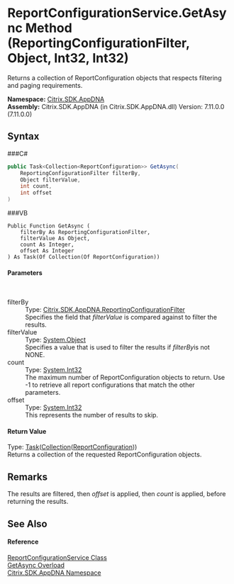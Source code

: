 # ReportConfigurationService.GetAsync Method (ReportingConfigurationFilter, Object, Int32, Int32)
 

Returns a collection of ReportConfiguration objects that respects filtering and paging requirements.

**Namespace:**&nbsp;<a href="N_Citrix_SDK_AppDNA">Citrix.SDK.AppDNA</a><br />**Assembly:**&nbsp;Citrix.SDK.AppDNA (in Citrix.SDK.AppDNA.dll) Version: 7.11.0.0 (7.11.0.0)

## Syntax

###C#
```csharp
public Task<Collection<ReportConfiguration>> GetAsync(
	ReportingConfigurationFilter filterBy,
	Object filterValue,
	int count,
	int offset
)
```

###VB
```vbnet
Public Function GetAsync ( 
	filterBy As ReportingConfigurationFilter,
	filterValue As Object,
	count As Integer,
	offset As Integer
) As Task(Of Collection(Of ReportConfiguration))
```


#### Parameters
&nbsp;<dl><dt>filterBy</dt><dd>Type: <a href="T_Citrix_SDK_AppDNA_ReportingConfigurationFilter">Citrix.SDK.AppDNA.ReportingConfigurationFilter</a><br />Specifies the field that *filterValue* is compared against to filter the results.</dd><dt>filterValue</dt><dd>Type: <a href="http://msdn2.microsoft.com/en-us/library/e5kfa45b" target="_blank">System.Object</a><br />Specifies a value that is used to filter the results if *filterBy*is not NONE.</dd><dt>count</dt><dd>Type: <a href="http://msdn2.microsoft.com/en-us/library/td2s409d" target="_blank">System.Int32</a><br />The maximum number of ReportConfiguration objects to return. Use -1 to retrieve all report configurations that match the other parameters.</dd><dt>offset</dt><dd>Type: <a href="http://msdn2.microsoft.com/en-us/library/td2s409d" target="_blank">System.Int32</a><br />This represents the number of results to skip.</dd></dl>

#### Return Value
Type: <a href="http://msdn2.microsoft.com/en-us/library/dd321424" target="_blank">Task</a>(<a href="http://msdn2.microsoft.com/en-us/library/ms132397" target="_blank">Collection</a>(<a href="T_Citrix_SDK_AppDNA_ReportConfiguration">ReportConfiguration</a>))<br />Returns a collection of the requested ReportConfiguration objects.

## Remarks
The results are filtered, then *offset* is applied, then *count* is applied, before returning the results.

## See Also


#### Reference
<a href="T_Citrix_SDK_AppDNA_ReportConfigurationService">ReportConfigurationService Class</a><br /><a href="Overload_Citrix_SDK_AppDNA_ReportConfigurationService_GetAsync">GetAsync Overload</a><br /><a href="N_Citrix_SDK_AppDNA">Citrix.SDK.AppDNA Namespace</a><br />